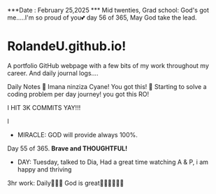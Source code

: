 ***Date : February 25,2025 *** Mid twenties, Grad school: God's got me.....I'm so proud of you💕 day 56 of 365, May God take the lead.
# RolandeU.github.io!

A portfolio GitHub webpage with a few bits of my work throughout my career. And daily journal logs....


Daily Notes
💚 Imana ninziza Cyane! You got this!
💚 Starting to solve a coding problem per day journey! you got this RO!

I HIT 3K COMMITS YAY!!!

l
- MIRACLE: GOD will provide always 100%.

Day 55 of 365. **Brave and THOUGHTFUL!** 
- DAY: Tuesday, talked to Dia, Had a great time watching A & P, i am happy and thriving

3hr work: Daily💚💚💚
God is great💚💚💚💚💚💚
